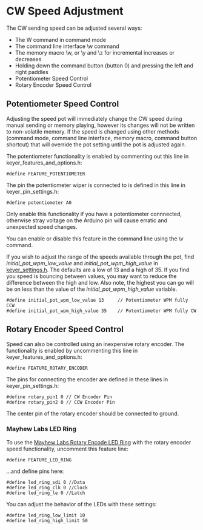 # CW Speed Adjustment

The CW sending speed can be adjusted several ways:

* The W command in command mode
* The command line interface \w command
* The memory macro \w, or \y and \z for incremental increases or decreases
* Holding down the command button (button 0) and pressing the left and right paddles
* Potentiometer Speed Control
* Rotary Encoder Speed Control

## Potentiometer Speed Control

Adjusting the speed pot will immediately change the CW speed during manual sending or memory playing, however its changes will not be written to non-volatile memory.  If the speed is changed using other methods (command mode, command line interface, memory macro, command button shortcut) that will override the pot setting until the pot is adjusted again.

The potentiometer functionality is enabled by commenting out this line in keyer_features_and_options.h:

    #define FEATURE_POTENTIOMETER

The pin the potentiometer wiper is connected to is defined in this line in keyer_pin_settings.h:

    #define potentiometer A0

Only enable this functionality if you have a potentiometer connnected, otherwise stray voltage on the Arduino pin will cause erratic and unexpected speed changes.

You can enable or disable this feature in the command line using the \v command.

If you wish to adjust the range of the speeds available through the pot, find _initial_pot_wpm_low_value_ and _initial_pot_wpm_high_value_ in [keyer_settings.h](https://github.com/k3ng/k3ng_cw_keyer/blob/master/keyer_settings.h). The defaults are a low of 13 and a high of 35. If you find you speed is bouncing between values, you may want to reduce the difference between the high and low. Also note, the highest you can go will be on less than the value of the _initial_pot_wpm_high_value_ variable.

    #define initial_pot_wpm_low_value 13     // Potentiometer WPM fully CCW
    #define initial_pot_wpm_high_value 35    // Potentiometer WPM fully CW

## Rotary Encoder Speed Control

Speed can also be controlled using an inexpensive rotary encoder.  The functionality is enabled by uncommenting this line in keyer_features_and_options.h:

    #define FEATURE_ROTARY_ENCODER

The pins for connecting the encoder are defined in these lines in keyer_pin_settings.h:

    #define rotary_pin1 0 // CW Encoder Pin
    #define rotary_pin2 0 // CCW Encoder Pin

The center pin of the rotary encoder should be connected to ground.

### Mayhew Labs LED Ring

To use the [Mayhew Labs Rotary Encode LED Ring](http://mayhewlabs.com/products/rotary-encoder-led-ring) with the rotary encoder speed functionality, uncomment this feature line:

    #define FEATURE_LED_RING

…and define pins here:

    #define led_ring_sdi 0 //Data
    #define led_ring_clk 0 //Clock
    #define led_ring_le 0 //Latch

You can adjust the behavior of the LEDs with these settings:

    #define led_ring_low_limit 10
    #define led_ring_high_limit 50
